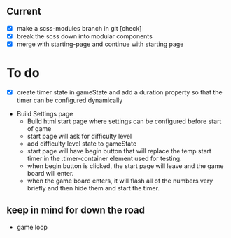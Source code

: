## Current 
- [x] make a scss-modules branch in git [check]
- [x] break the scss down into modular components
- [x] merge with starting-page and continue with starting page

# To do
- [x] create timer state in gameState and add a duration property so that the timer can be configured dynamically 
- Build Settings page
  - Build html start page where settings can be configured before start of game
  - start page will ask for difficulty level
  - add difficulty level state to gameState
  - start page will have begin button that will replace the temp start timer in the .timer-container element used for testing. 
  - when begin button is clicked, the start page will leave and the game board will enter. 
  - when the game board enters, it will flash all of the numbers very briefly and then hide them and start the timer. 

## keep in mind for down the road
- game loop
